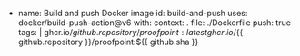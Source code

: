 - name: Build and push Docker image
  id: build-and-push
  uses: docker/build-push-action@v6
  with:
    context: .
    file: ./Dockerfile
    push: true
    tags: |
      ghcr.io/${{ github.repository }}/proofpoint:latest
      ghcr.io/${{ github.repository }}/proofpoint:${{ github.sha }}

